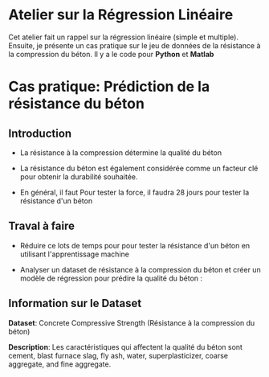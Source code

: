 # Atelier sur la Régression Linéaire

Cet atelier fait un rappel sur la régression linéaire (simple et multiple). 
Ensuite, je présente un cas pratique sur le jeu de données de la résistance à la compression du béton. 
Il y a le code pour **Python** et **Matlab**


# Cas pratique: Prédiction de la résistance du béton

## Introduction
* La résistance à la compression détermine la qualité du béton

* La résistance du béton est également considérée comme un facteur clé pour obtenir la durabilité souhaitée.

* En général, il faut Pour tester la force, il faudra 28 jours pour tester la résistance d'un béton

## Traval à faire

* Réduire ce lots de temps pour pour tester la résistance d'un béton en utilisant l'apprentissage machine

* Analyser un dataset de résistance à la compression du béton et créer un modèle de régression pour prédire la qualité du béton :

## Information sur le Dataset

**Dataset**: Concrete Compressive Strength (Résistance à la compression du béton)

**Description**: Les caractéristiques qui affectent la qualité du béton sont cement, blast furnace slag, fly ash, water, superplasticizer, coarse aggregate, and fine aggregate.
